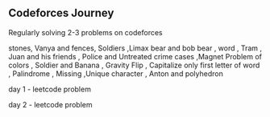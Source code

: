 ## Codeforces Journey
Regularly solving 2-3 problems on codeforces 



stones, Vanya and fences, Soldiers ,Limax bear and bob bear , word , Tram , Juan and his friends , Police and Untreated crime cases ,Magnet Problem of colors , Soldier and Banana , Gravity Flip , Capitalize only first letter of word , Palindrome , Missing ,Unique character , Anton and polyhedron








day 1 - leetcode problem

day 2 - leetcode problem
